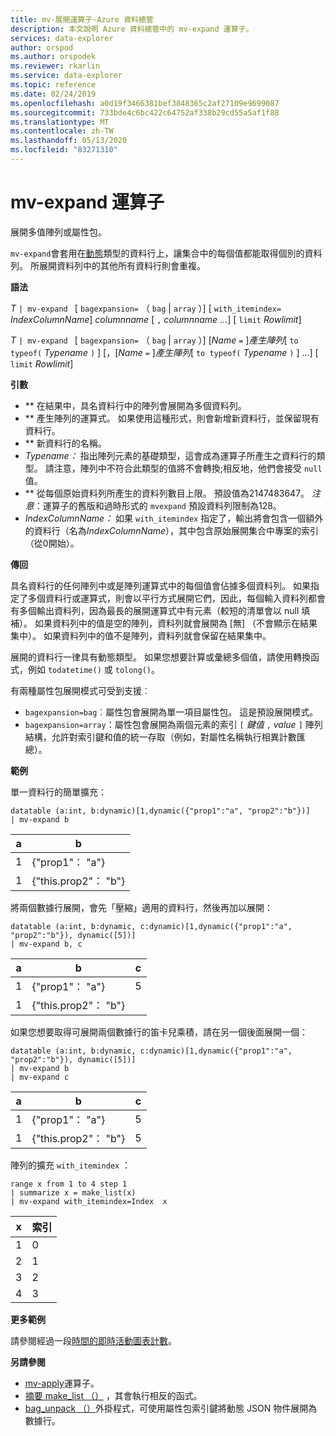 ```yaml
---
title: mv-展開運算子-Azure 資料總管
description: 本文說明 Azure 資料總管中的 mv-expand 運算子。
services: data-explorer
author: orspod
ms.author: orspodek
ms.reviewer: rkarlin
ms.service: data-explorer
ms.topic: reference
ms.date: 02/24/2019
ms.openlocfilehash: a0d19f3466381bef3848365c2af27109e9699087
ms.sourcegitcommit: 733bde4c6bc422c64752af338b29cd55a5af1f88
ms.translationtype: MT
ms.contentlocale: zh-TW
ms.lasthandoff: 05/13/2020
ms.locfileid: "83271310"
---
```

# <a name="mv-expand-operator"></a>mv-expand 運算子

展開多值陣列或屬性包。

`mv-expand`會套用在[動態](./scalar-data-types/dynamic.md)類型的資料行上，讓集合中的每個值都能取得個別的資料列。 所展開資料列中的其他所有資料行則會重複。 

**語法**

*T* `| mv-expand ` [ `bagexpansion=` （ `bag`  |  `array` ）] [ `with_itemindex=` *IndexColumnName*] *columnname* [ `,` *columnname* ...] [ `limit` *Rowlimit*]

*T* `| mv-expand ` [ `bagexpansion=` （ `bag`  |  `array` ）] [*Name* `=` ]*產生陣列*[ `to typeof(` *Typename* `)` ] [，[*Name* `=` ]*產生陣列*[ `to typeof(` *Typename* `)` ] ...] [ `limit` *Rowlimit*]

**引數**

* ** 在結果中，具名資料行中的陣列會展開為多個資料列。 
* ** 產生陣列的運算式。 如果使用這種形式，則會新增新資料行，並保留現有資料行。
* ** 新資料行的名稱。
* *Typename：* 指出陣列元素的基礎類型，這會成為運算子所產生之資料行的類型。
    請注意，陣列中不符合此類型的值將不會轉換;相反地，他們會接受 `null` 值。
* ** 從每個原始資料列所產生的資料列數目上限。 預設值為2147483647。 
*注意*：運算子的舊版和過時形式的 `mvexpand` 預設資料列限制為128。
* *IndexColumnName：* 如果 `with_itemindex` 指定了，輸出將會包含一個額外的資料行（名為*IndexColumnName*），其中包含原始展開集合中專案的索引（從0開始）。 

**傳回**

具名資料行的任何陣列中或是陣列運算式中的每個值會佔據多個資料列。
如果指定了多個資料行或運算式，則會以平行方式展開它們，因此，每個輸入資料列都會有多個輸出資料列，因為最長的展開運算式中有元素（較短的清單會以 null 填補）。 如果資料列中的值是空的陣列，資料列就會展開為 [無] （不會顯示在結果集中）。 如果資料列中的值不是陣列，資料列就會保留在結果集中。 

展開的資料行一律具有動態類型。 如果您想要計算或彙總多個值，請使用轉換函式，例如 `todatetime()` 或 `tolong()`。

有兩種屬性包展開模式可受到支援︰
* `bagexpansion=bag`︰屬性包會展開為單一項目屬性包。 這是預設展開模式。
* `bagexpansion=array`：屬性包會展開為兩個元素的索引 `[` *鍵值* `,` *value* `]` 陣列結構，允許對索引鍵和值的統一存取（例如，對屬性名稱執行相異計數匯總）。 

**範例**

單一資料行的簡單擴充：

<!-- csl: https://help.kusto.windows.net:443/Samples -->
 ```kusto
datatable (a:int, b:dynamic)[1,dynamic({"prop1":"a", "prop2":"b"})]
| mv-expand b 
```

|a|b|
|---|---|
|1|{"prop1"： "a"}|
|1|{"this.prop2"： "b"}|


將兩個數據行展開，會先「壓縮」適用的資料行，然後再加以展開：

<!-- csl: https://help.kusto.windows.net:443/Samples -->
```kusto
datatable (a:int, b:dynamic, c:dynamic)[1,dynamic({"prop1":"a", "prop2":"b"}), dynamic([5])]
| mv-expand b, c 
```

|a|b|c|
|---|---|---|
|1|{"prop1"： "a"}|5|
|1|{"this.prop2"： "b"}||

如果您想要取得可展開兩個數據行的笛卡兒乘積，請在另一個後面展開一個：

<!-- csl: https://help.kusto.windows.net:443/Samples -->
```kusto
datatable (a:int, b:dynamic, c:dynamic)[1,dynamic({"prop1":"a", "prop2":"b"}), dynamic([5])]
| mv-expand b 
| mv-expand c
```

|a|b|c|
|---|---|---|
|1|{"prop1"： "a"}|5|
|1|{"this.prop2"： "b"}|5|


陣列的擴充 `with_itemindex` ：

<!-- csl: https://help.kusto.windows.net:443/Samples -->
```kusto
range x from 1 to 4 step 1 
| summarize x = make_list(x) 
| mv-expand with_itemindex=Index  x 
```

|x|索引|
|---|---|
|1|0|
|2|1|
|3|2|
|4|3|


**更多範例**

請參閱經過一段[時間的即時活動圖表計數](./samples.md#concurrent-activities)。

**另請參閱**

- [mv-apply](./mv-applyoperator.md)運算子。
- [摘要 make_list （）](makelist-aggfunction.md) ，其會執行相反的函式。
- [bag_unpack （）](bag-unpackplugin.md)外掛程式，可使用屬性包索引鍵將動態 JSON 物件展開為數據行。
